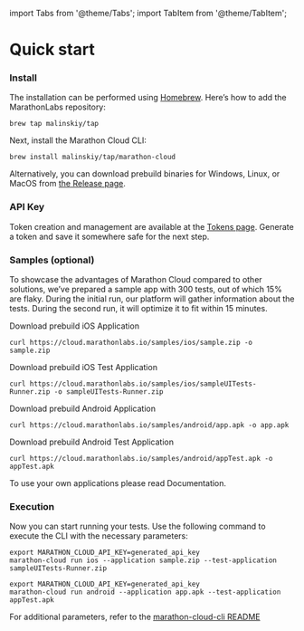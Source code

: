 import Tabs from '@theme/Tabs';
import TabItem from '@theme/TabItem';

# Quick start


### Install
The installation can be performed using [Homebrew](https://brew.sh/). Here’s how to add the MarathonLabs repository:
```shell
brew tap malinskiy/tap
```
Next, install the Marathon Cloud CLI:

```shell
brew install malinskiy/tap/marathon-cloud
```
Alternatively, you can download prebuild binaries for Windows, Linux, or MacOS from [the Release page](https://github.com/MarathonLabs/marathon-cloud-cli/releases).


### API Key

Token creation and management are available at the [Tokens page](https://cloud.marathonlabs.io/tokens). Generate a token and save it somewhere safe for the next step.

### Samples (optional)

To showcase the advantages of Marathon Cloud compared to other solutions, we’ve prepared a sample app with 300 tests, out of which 15% are flaky. During the initial run, our platform will gather information about the tests. During the second run, it will optimize it to fit within 15 minutes.

<Tabs groupId="operating-systems" >
<TabItem value="iOS" label="iOS" className="tab-content-with-text">
Download prebuild iOS Application

```shell
curl https://cloud.marathonlabs.io/samples/ios/sample.zip -o sample.zip
```
Download prebuild iOS Test Application

```shell
curl https://cloud.marathonlabs.io/samples/ios/sampleUITests-Runner.zip -o sampleUITests-Runner.zip
```

</TabItem>
<TabItem value="Android" label="Android" className="tab-content-with-text" >
Download prebuild Android Application

```shell
curl https://cloud.marathonlabs.io/samples/android/app.apk -o app.apk
```

Download prebuild Android Test Application
```shell
curl https://cloud.marathonlabs.io/samples/android/appTest.apk -o appTest.apk
```

</TabItem>
</Tabs>

To use your own applications please read Documentation.


### Execution

Now you can start running your tests. Use the following command to execute the CLI with the necessary parameters:

<Tabs groupId="operating-systems">
<TabItem value="iOS" label="iOS">

```shell
export MARATHON_CLOUD_API_KEY=generated_api_key
marathon-cloud run ios --application sample.zip --test-application sampleUITests-Runner.zip
```
</TabItem>
<TabItem value="Android" label="Android">

```shell
export MARATHON_CLOUD_API_KEY=generated_api_key
marathon-cloud run android --application app.apk --test-application appTest.apk
```
</TabItem>
</Tabs>

For additional parameters, refer to the [marathon-cloud-cli README](https://github.com/MarathonLabs/marathon-cloud-cli/#installation)

